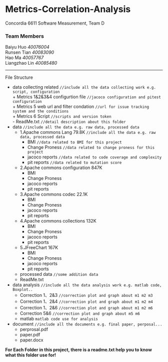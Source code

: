 # Metrics-Correlation-Analysis  
Concordia 6611 Software Measurement, Team D  
### Team Members  

Baiyu Huo *40076004*  
Runsen Tian *40083090*  
Hao Ma *40057767*  
Liangzhao Lin *40085480*  

---
  
File Structure  
+ data collecting related	`//include all the data collecting work e.g. script, configuration`  
     		+ Metrics 1&2&3&4 configurtion file  `//jacoco configuration and pitest configuration`  
     		+ Metrics 5 web url and filter condation  `//url for issue tracking system and the conditions`  
     		+ Metrics 6 Script  `//scripts and version token`  
     		- ReadMe.txt  `//detail description about this folder`
+ data  `//include all the data e.g. raw data, processed data`  
  + 1.Apache commons Lang 79.8K  `//include all the data e.g. raw data, processed data`  
    + BMI  `//data related to BMI for this project`  
    + Change Proness  `//data related to change proness for this project`  
    + jacoco reports  `//data related to code coverage and complexity`  
    + pit reports  `//data related to mutation score`  
  + 2.Apache commons configuration 847K  
    + BMI  
    + Change Proness  
    + jacoco reports  
    + pit reports  
  + 3.Apache commons codec 22.1K  
    + BMI  
    + Change Proness  
    + jacoco reports  
    + pit reports  
  + 4.Apache commons collections 132K  
    + BMI  
    + Change Proness  
    + jacoco reports  
    + pit reports  
  + 5.JFreeChart 167K  
    + BMI  
    + Change Proness  
    + jacoco reports  
    + pit reports  
  + processed data  `//some addition data`  
  + ReadMe.txt  
+ data analysis  `//include all the data analysis work e.g. matlab code, Boxplot..`  
  + Correction 1、2&3  `//correction plot and graph about m1 m2 m3`  
  + Correction 1、2&4  `//correction plot and graph about m1 m2 m4`  
  + Correction 1、2&6  `//correction plot and graph about m1 m2 m6`  
  + Correction 5&6  `//correction plot and graph about m5 m6`  
  + matlab  `matlab code use for analysis`
+ document  `//include all the documents e.g. final paper, perposal...`  
  + perprosal.pdf
  + paper.pdf
  + paper.docx

**For Each Folder in this project, there is a readme.txt help you to know what this folder use for!**
    	
